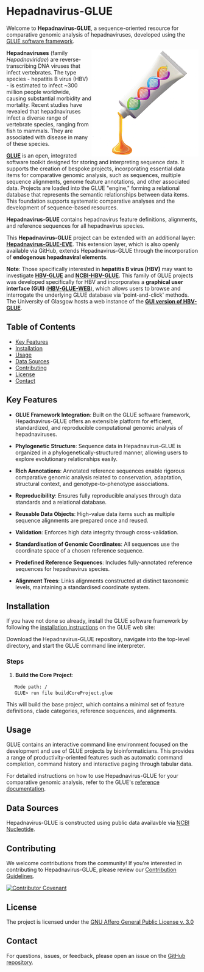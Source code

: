 # Hepadnavirus-GLUE

Welcome to **Hepadnavirus-GLUE**, a sequence-oriented resource for comparative genomic analysis of hepadnaviruses, developed using the [GLUE software framework](https://github.com/giffordlabcvr/gluetools).

<img src="md/hepadna-glue-logo.png" align="right" alt="" width="280"/>

**Hepadnaviruses** (family *Hepadnaviridae*) are reverse-transcribing DNA viruses that infect vertebrates. The type species - hepatitis B virus (HBV) - is estimated to infect ~300 million people worldwide, causing substantial morbidity and mortality. Recent studies have revealed that hepadnaviruses infect a diverse range of vertebrate species, ranging from fish to mammals. They are associated with disease in many of these species. 

**[GLUE](https://github.com/giffordlabcvr/gluetools)** is an open, integrated software toolkit designed for storing and interpreting sequence data. It supports the creation of bespoke projects, incorporating essential data items for comparative genomic analysis, such as sequences, multiple sequence alignments, genome feature annotations, and other associated data. Projects are loaded into the GLUE "engine," forming a relational database that represents the semantic relationships between data items. This foundation supports systematic comparative analyses and the development of sequence-based resources.

**Hepadnavirus-GLUE** contains hepadnavirus feature definitions, alignments, and reference sequences for all hepadnavirus species.

This **Hepadnavirus-GLUE**  project can be extended with an additional layer: **[Hepadnavirus-GLUE-EVE](https://github.com/giffordlabcvr/Hepadnavirus-GLUE-EVE)**. This extension layer, which is also openly available via GitHub, extends Hepadnavirus-GLUE through the incorporation of **endogenous hepadnaviral elements**.

**Note**: Those specifically interested in **hepatitis B virus (HBV)** may want to investigate [**HBV-GLUE**](https://github.com/giffordlabcvr/HBV-GLUE) and [**NCBI-HBV-GLUE**](https://github.com/giffordlabcvr/NCBI-HBV-GLUE). This family of GLUE projects was developed specifically for HBV and incorporates a **graphical user interface (GUI)** ([**HBV-GLUE-WEB**](https://github.com/giffordlabcvr/HBV-GLUE-WEB)), which allows users to browse and interrogate the underlying GLUE database via 'point-and-click' methods. The University of Glasgow hosts a web instance of the [**GUI version of HBV-GLUE**](http://hbv-glue.cvr.gla.ac.uk/).

## Table of Contents

- [Key Features](#key-features)
- [Installation](#installation)
- [Usage](#usage)
- [Data Sources](#data-sources)
- [Contributing](#contributing)
- [License](#license)
- [Contact](#contact)

## Key Features

- **GLUE Framework Integration**: Built on the GLUE software framework, Hepadnavirus-GLUE offers an extensible platform for efficient, standardized, and reproducible computational genomic analysis of hepadnaviruses.

- **Phylogenetic Structure**: Sequence data in Hepadnavirus-GLUE is organized in a phylogenetically-structured manner, allowing users to explore evolutionary relationships easily.

- **Rich Annotations**: Annotated reference sequences enable rigorous comparative genomic analysis related to conservation, adaptation, structural context, and genotype-to-phenotype associations.
  
- **Reproducibility**: Ensures fully reproducible analyses through data standards and a relational database.
  
- **Reusable Data Objects**: High-value data items such as multiple sequence alignments are prepared once and reused.
  
- **Validation**: Enforces high data integrity through cross-validation.
  
- **Standardisation of Genomic Coordinates**: All sequences use the coordinate space of a chosen reference sequence.
  
- **Predefined Reference Sequences**: Includes fully-annotated reference sequences for hepadnavirus species.
  
- **Alignment Trees**: Links alignments constructed at distinct taxonomic levels, maintaining a standardised coordinate system.
  

## Installation

If you have not done so already, install the GLUE software framework by following the [installation instructions](http://glue-tools.cvr.gla.ac.uk/#/installation) on the GLUE web site: 

Download the Hepadnavirus-GLUE repository, navigate into the top-level directory, and start the GLUE command line interpreter.

### Steps

1. **Build the Core Project**:
   
```
   Mode path: /
   GLUE> run file buildCoreProject.glue
```

This will build the base project, which contains a minimal set of feature definitions, clade categories, reference sequences, and alignments.

## Usage

GLUE contains an interactive command line environment focused on the development and use of GLUE projects by bioinformaticians. This provides a range of productivity-oriented features such as automatic command completion, command history and interactive paging through tabular data. 

For detailed instructions on how to use Hepadnavirus-GLUE for your comparative genomic analysis, refer to the GLUE's [reference documentation](http://glue-tools.cvr.gla.ac.uk/).

## Data Sources

Hepadnavirus-GLUE is constructed using public data availavble via [NCBI Nucleotide](https://www.ncbi.nlm.nih.gov/nuccore).


## Contributing

We welcome contributions from the community! If you're interested in contributing to Hepadnavirus-GLUE, please review our [Contribution Guidelines](./md/CONTRIBUTING.md).

[![Contributor Covenant](https://img.shields.io/badge/Contributor%20Covenant-2.1-4baaaa.svg)](./md/code_of_conduct.md)


## License

The project is licensed under the [GNU Affero General Public License v. 3.0](https://www.gnu.org/licenses/agpl-3.0.en.html)

## Contact

For questions, issues, or feedback, please open an issue on the [GitHub repository](https://github.com/giffordlabcvr/Hepadnavirus-GLUE/issues).

